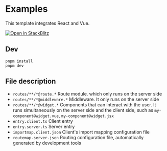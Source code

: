 # Examples

This template integrates React and Vue.

[![Open in StackBlitz](https://developer.stackblitz.com/img/open_in_stackblitz.svg)](https://stackblitz.com/github/web-widget/web-widget/tree/main/examples/react-page)

## Dev

```shell
pnpm install
pnpm dev
```

## File description

- `routes/**/*@route.*` Route module. which only runs on the server side
- `routes/**/*@middleware.*` Middleware. It only runs on the server side
- `routes/**/*@widget.*` Components that can interact with the user. It runs simultaneously on the server side and the client side, such as `my-component@widget.vue`, `my-component@widget.jsx`
- `entry.client.ts` Client entry
- `entry.server.ts` Server entry
- `importmap.client.json` Client's import mapping configuration file
- `routemap.server.json` Routing configuration file, automatically generated by development tools
